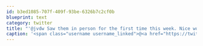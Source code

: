 ```yaml
---
id: b3ed1085-707f-409f-93be-6326b7c2cf0b
blueprint: text
category: twitter
title: "'@jvdw Saw them in person for the first time this week. Nice work man!"
caption: '<span class="username username_linked">@<a href="https://twitter.com/jvdw" title="John van der Woude">jvdw</a></span> Saw them in person for the first time this week. Nice work man!'
---
```

